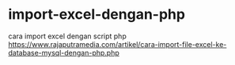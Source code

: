 # import-excel-dengan-php
cara import excel dengan script php https://www.rajaputramedia.com/artikel/cara-import-file-excel-ke-database-mysql-dengan-php.php
